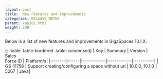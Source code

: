 ```yaml
---
layout: post
title:  New Features and Improvements
categories: RELEASE_NOTES
parent: xap101.html
weight: 200
---
```




Below is a list of new features and improvements in GigaSpaces 10.1.X.


{: .table .table-bordered .table-condensed}
| Key | Summary | Version | Sales<br>Force ID | Platform/s|
|:-------|:------|:------------|:------------|:----------|
| GS-11758  | Support creating/configuring a space without url | 10.0.0, 10.1.0 | 5267 | Java|